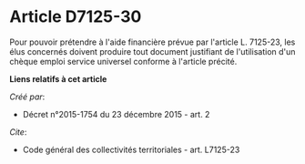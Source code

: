 # Article D7125-30

Pour pouvoir prétendre à l'aide financière prévue par l'article L. 7125-23, les élus concernés doivent produire tout document
justifiant de l'utilisation d'un chèque emploi service universel conforme à l'article précité.

**Liens relatifs à cet article**

_Créé par_:

  - Décret n°2015-1754 du 23 décembre 2015 - art. 2

_Cite_:

  - Code général des collectivités territoriales - art. L7125-23
